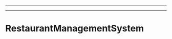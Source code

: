 ---------------
----------------------------------------------------------------------------------------------------
# RestaurantManagementSystem
